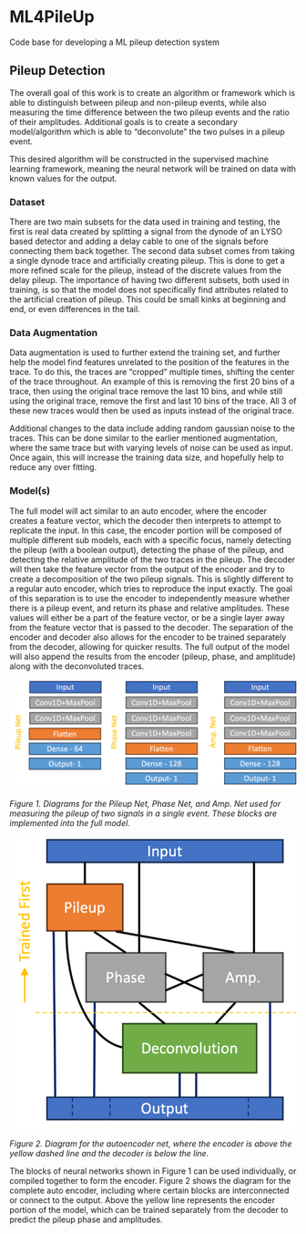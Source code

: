 # ML4PileUp
Code base for developing a ML pileup detection system

## Pileup Detection

The overall goal of this work is to create an algorithm or framework which is able to distinguish between pileup and non-pileup events, while also measuring the time difference between the two pileup events and the ratio of their amplitudes.  Additional goals is to create a secondary model/algorithm which is able to “deconvolute” the two pulses in a pileup event.

This desired algorithm will be constructed in the supervised machine learning framework, meaning the neural network will be trained on data with known values for the output.

### Dataset
There are two main subsets for the data used in training and testing, the first is real data created by splitting a signal from the dynode of an LYSO based detector and adding a delay cable to one of the signals before connecting them back together.  The second data subset comes from taking a single dynode trace and artificially creating pileup.  This is done to get a more refined scale for the pileup, instead of the discrete values from the delay pileup.  The importance of having two different subsets, both used in training, is so that the model does not specifically find attributes related to the artificial creation of pileup.  This could be small kinks at beginning and end, or even differences in the tail.  

### Data Augmentation	
Data augmentation is used to further extend the training set, and further help the model find features unrelated to the position of the features in the trace.  To do this, the traces are “cropped” multiple times, shifting the center of the trace throughout.  An example of this is removing the first 20 bins of a trace, then using the original trace remove the last 10 bins, and while still using the original trace, remove the first and last 10 bins of the trace.  All 3 of these new traces would then be used as inputs instead of the original trace.

Additional changes to the data include adding random gaussian noise to the traces.  This can be done similar to the earlier mentioned augmentation, where the same trace but with varying levels of noise can be used as input.  Once again, this will increase the training data size, and hopefully help to reduce any over fitting.

### Model(s)
The full model will act similar to an auto encoder, where the encoder creates a feature vector, which the decoder then interprets to attempt to replicate the input.  In this case, the encoder portion will be composed of multiple different sub models, each with a specific focus, namely detecting the pileup (with a boolean output), detecting the phase of the pileup, and detecting the relative amplitude of the two traces in the pileup.  The decoder will then take the feature vector from the output of the encoder and try to create a decomposition of the two pileup signals.  This is slightly different to a regular auto encoder, which tries to reproduce the input exactly.  The goal of this separation is to use the encoder to independently measure whether there is a pileup event, and return its phase and relative amplitudes.  These values will either be a part of the feature vector, or be a single layer away from the feature vector that is passed to the decoder.  The separation of the encoder and decoder also allows for the encoder to be trained separately from the decoder, allowing for quicker results.  The full output of the model will also append the results from the encoder (pileup, phase, and amplitude) along with the deconvoluted traces.

![alt text][fig1]

[fig1]:https://github.com/tmengel/ML4PileUp/blob/main/write-up/diagrammodels.png "Figure 1. Diagrams for the Pileup Net, Phase Net, and Amp. Net used for measuring the pileup of two signals in a single event.  These blocks are implemented into the full model."
 
*Figure 1. Diagrams for the Pileup Net, Phase Net, and Amp. Net used for measuring the pileup of two signals in a single event.  These blocks are implemented into the full model.*

 
![alt text][fig2]

[fig2]: https://github.com/tmengel/ML4PileUp/blob/main/write-up/autoencoder.png "Figure 2. Diagram for the autoencoder net, where the encoder is above the yellow dashed line and the decoder is below the line."

*Figure 2. Diagram for the autoencoder net, where the encoder is above the yellow dashed line and the decoder is below the line.*

The blocks of neural networks shown in Figure 1 can be used individually, or compiled together to form the encoder.  Figure 2 shows the diagram for the complete auto encoder, including where certain blocks are interconnected or connect to the output.  Above the yellow line represents the encoder portion of the model, which can be trained separately from the decoder to predict the pileup phase and amplitudes.  

